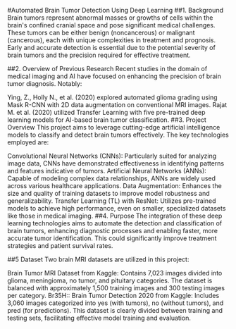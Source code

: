 #Automated Brain Tumor Detection Using Deep Learning
##1. Background
Brain tumors represent abnormal masses or growths of cells within the brain's confined cranial space and pose significant medical challenges. These tumors can be either benign (noncancerous) or malignant (cancerous), each with unique complexities in treatment and prognosis. Early and accurate detection is essential due to the potential severity of brain tumors and the precision required for effective treatment.

##2. Overview of Previous Research
Recent studies in the domain of medical imaging and AI have focused on enhancing the precision of brain tumor diagnosis. Notably:

Ying, Z., Holly N., et al. (2020) explored automated glioma grading using Mask R-CNN with 2D data augmentation on conventional MRI images.
Rajat M. et al. (2020) utilized Transfer Learning with five pre-trained deep learning models for AI-based brain tumor classification.
##3. Project Overview
This project aims to leverage cutting-edge artificial intelligence models to classify and detect brain tumors effectively. The key technologies employed are:

Convolutional Neural Networks (CNNs): Particularly suited for analyzing image data, CNNs have demonstrated effectiveness in identifying patterns and features indicative of tumors.
Artificial Neural Networks (ANNs): Capable of modeling complex data relationships, ANNs are widely used across various healthcare applications.
Data Augmentation: Enhances the size and quality of training datasets to improve model robustness and generalizability.
Transfer Learning (TL) with ResNet: Utilizes pre-trained models to achieve high performance, even on smaller, specialized datasets like those in medical imaging.
##4. Purpose
The integration of these deep learning technologies aims to automate the detection and classification of brain tumors, enhancing diagnostic processes and enabling faster, more accurate tumor identification. This could significantly improve treatment strategies and patient survival rates.

##5 Dataset
Two brain MRI datasets are utilized in this project:

Brain Tumor MRI Dataset from Kaggle: Contains 7,023 images divided into glioma, meningioma, no tumor, and pituitary categories. The dataset is balanced with approximately 1,500 training images and 300 testing images per category.
Br35H:: Brain Tumor Detection 2020 from Kaggle: Includes 3,060 images categorized into yes (with tumors), no (without tumors), and pred (for predictions). This dataset is clearly divided between training and testing sets, facilitating effective model training and evaluation.
